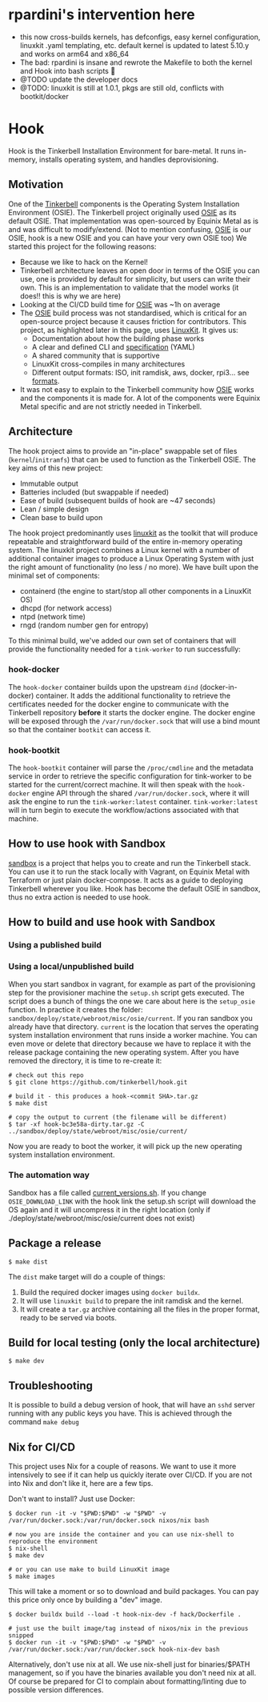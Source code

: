 # rpardini's intervention here

- this now cross-builds kernels, has defconfigs, easy kernel configuration, linuxkit .yaml templating, etc. default kernel is updated to latest 5.10.y and works on arm64 and x86_64
- The bad: rpardini is insane and rewrote the Makefile to both the kernel and Hook into bash scripts :clown_face:
- @TODO update the developer docs
- @TODO: linuxkit is still at 1.0.1, pkgs are still old, conflicts with bootkit/docker

# Hook

Hook is the Tinkerbell Installation Environment for bare-metal.
It runs in-memory, installs operating system, and handles deprovisioning.

## Motivation

One of the [Tinkerbell] components is the Operating System Installation Environment (OSIE).
The Tinkerbell project originally used [OSIE] as its default OSIE.
That implementation was open-sourced by Equinix Metal as is and was difficult to modify/extend.
(Not to mention confusing, [OSIE] is our OSIE, hook is a new OSIE and you can have your very own OSIE too)
We started this project for the following reasons:

- Because we like to hack on the Kernel!
- Tinkerbell architecture leaves an open door in terms of the OSIE you can use, one is provided by default for simplicity, but users can write their own.
  This is an implementation to validate that the model works (it does!! this is why we are here)
- Looking at the CI/CD build time for [OSIE] was ~1h on average
- The [OSIE] build process was not standardised, which is critical for an open-source project because it causes friction for contributors.
  This project, as highlighted later in this page, uses [LinuxKit].
  It gives us:
  - Documentation about how the building phase works
  - A clear and defined CLI and [specification] (YAML)
  - A shared community that is supportive
  - LinuxKit cross-compiles in many architectures
  - Different output formats: ISO, init ramdisk, aws, docker, rpi3... see [formats].
- It was not easy to explain to the Tinkerbell community how [OSIE] works and the components it is made for.
  A lot of the components were Equinix Metal specific and are not strictly needed in Tinkerbell.

## Architecture

The hook project aims to provide an "in-place" swappable set of files (`kernel`/`initramfs`) that can be used to function as the Tinkerbell OSIE.
The key aims of this new project:

- Immutable output
- Batteries included (but swappable if needed)
- Ease of build (subsequent builds of hook are ~47 seconds)
- Lean / simple design
- Clean base to build upon

The hook project predominantly uses [linuxkit] as the toolkit that will produce repeatable and straightforward build of the entire in-memory operating system.
The linuxkit project combines a Linux kernel with a number of additional container images to produce a Linux Operating System with just the right amount of functionality (no less / no more).
We have built upon the minimal set of components:

- containerd (the engine to start/stop all other components in a LinuxKit OS)
- dhcpd (for network access)
- ntpd (network time)
- rngd (random number gen for entropy)

To this minimal build, we've added our own set of containers that will provide the functionality needed for a `tink-worker` to run successfully:

### hook-docker

The `hook-docker` container builds upon the upstream `dind` (docker-in-docker) container.
It adds the additional functionality to retrieve the certificates needed for the docker engine to communicate with the Tinkerbell repository **before** it starts the docker engine.
The docker engine will be exposed through the `/var/run/docker.sock` that will use a bind mount so that the container `bootkit` can access it.

### hook-bootkit

The `hook-bootkit` container will parse the `/proc/cmdline` and the metadata service in order to retrieve the specific configuration for tink-worker to be started for the current/correct machine.
It will then speak with the `hook-docker` engine API through the shared `/var/run/docker.sock`, where it will ask the engine to run the `tink-worker:latest` container.
`tink-worker:latest` will in turn begin to execute the workflow/actions associated with that machine.

## How to use hook with Sandbox

[sandbox] is a project that helps you to create and run the Tinkerbell stack.
You can use it to run the stack locally with Vagrant, on Equinix Metal with Terraform or just plain docker-compose.
It acts as a guide to deploying Tinkerbell wherever you like.
Hook has become the default OSIE in sandbox, thus no extra action is needed to use hook.

## How to build and use hook with Sandbox

### Using a published build

### Using a local/unpublished build

When you start sandbox in vagrant, for example as part of the provisioning step for the provisioner machine the `setup.sh` script gets executed.
The script does a bunch of things the one we care about here is the `setup_osie` function.
In practice it creates the folder: `sandbox/deploy/state/webroot/misc/osie/current`.
If you ran sandbox you already have that directory.
`current` is the location that serves the operating system installation environment that runs inside a worker machine.
You can even move or delete that directory because we have to replace it with the release package containing the new operating system.
After you have removed the directory, it is time to re-create it:

```ShellSession
# check out this repo
$ git clone https://github.com/tinkerbell/hook.git

# build it - this produces a hook-<commit SHA>.tar.gz
$ make dist

# copy the output to current (the filename will be different)
$ tar -xf hook-bc3e58a-dirty.tar.gz -C ../sandbox/deploy/state/webroot/misc/osie/current/
```

Now you are ready to boot the worker, it will pick up the new operating system installation environment.

### The automation way

Sandbox has a file called [current_versions.sh].
If you change `OSIE_DOWNLOAD_LINK` with the hook link the setup.sh script will download the OS again and it will uncompress it in the right location (only if ./deploy/state/webroot/misc/osie/current does not exist)

## Package a release

```ShellSession
$ make dist
```

The `dist` make target will do a couple of things:

1. Build the required docker images using `docker buildx`.
2. It will use `linuxkit build` to prepare the init ramdisk and the kernel.
3. It will create a `tar.gz` archive containing all the files in the proper format, ready to be served via boots.

## Build for local testing (only the local architecture)

```ShellSession
$ make dev
```

## Troubleshooting

It is possible to build a debug version of hook, that will have an `sshd` server running with any public keys you have.
This is achieved through the command `make debug`

## Nix for CI/CD

This project uses Nix for a couple of reasons.
We want to use it more intensively to see if it can help us quickly iterate over CI/CD.
If you are not into Nix and don't like it, here are a few tips.

Don't want to install?
Just use Docker:

```ShellSession
$ docker run -it -v "$PWD:$PWD" -w "$PWD" -v /var/run/docker.sock:/var/run/docker.sock nixos/nix bash

# now you are inside the container and you can use nix-shell to reproduce the environment
$ nix-shell
$ make dev

# or you can use make to build LinuxKit image
$ make images
```

This will take a moment or so to download and build packages.
You can pay this price only once by building a "dev" image.

```ShellSession
$ docker buildx build --load -t hook-nix-dev -f hack/Dockerfile .

# just use the built image/tag instead of nixos/nix in the previous snipped
$ docker run -it -v "$PWD:$PWD" -w "$PWD" -v /var/run/docker.sock:/var/run/docker.sock hook-nix-dev bash
```

Alternatively, don't use nix at all.
We use nix-shell just for binaries/$PATH management, so if you have the binaries available you don't need nix at all.
Of course be prepared for CI to complain about formatting/linting due to possible version differences.

[current_versions.sh]: https://github.com/tinkerbell/sandbox/blob/main/current_versions.sh
[formats]: https://github.com/linuxkit/linuxkit/blob/master/README.md#booting-and-testing
[linuxkit]: https://github.com/linuxkit/linuxkit
[osie]: https://github.com/tinkebell/osie
[sandbox]: https://github.com/tinkerbell/sandbox
[specification]: https://github.com/linuxkit/linuxkit/blob/master/docs/yaml.md
[tinkerbell]: https://tinkerbell.org
